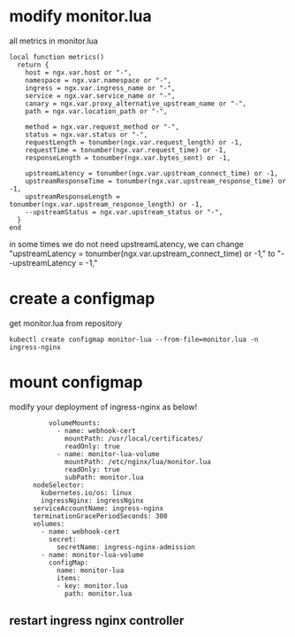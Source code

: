 # modify monitor.lua
all metrics in monitor.lua
```
local function metrics()
  return {
    host = ngx.var.host or "-",
    namespace = ngx.var.namespace or "-",
    ingress = ngx.var.ingress_name or "-",
    service = ngx.var.service_name or "-",
    canary = ngx.var.proxy_alternative_upstream_name or "-",
    path = ngx.var.location_path or "-",

    method = ngx.var.request_method or "-",
    status = ngx.var.status or "-",
    requestLength = tonumber(ngx.var.request_length) or -1,
    requestTime = tonumber(ngx.var.request_time) or -1,
    responseLength = tonumber(ngx.var.bytes_sent) or -1,

    upstreamLatency = tonumber(ngx.var.upstream_connect_time) or -1,
    upstreamResponseTime = tonumber(ngx.var.upstream_response_time) or -1,
    upstreamResponseLength = tonumber(ngx.var.upstream_response_length) or -1,
    --upstreamStatus = ngx.var.upstream_status or "-",
  }
end
```
in some times we do not need upstreamLatency,
we can change "upstreamLatency = tonumber(ngx.var.upstream_connect_time) or -1," to "--upstreamLatency = -1,"

# create a configmap

get monitor.lua from repository

```
kubectl create configmap monitor-lua --from-file=monitor.lua -n ingress-nginx
```

# mount configmap

modify your deployment of ingress-nginx as below!

```
          volumeMounts:
            - name: webhook-cert
              mountPath: /usr/local/certificates/
              readOnly: true
            - name: monitor-lua-volume
              mountPath: /etc/nginx/lua/monitor.lua
              readOnly: true
              subPath: monitor.lua
      nodeSelector:
        kubernetes.io/os: linux
        ingressNginx: ingressNginx
      serviceAccountName: ingress-nginx
      terminationGracePeriodSeconds: 300
      volumes:
        - name: webhook-cert
          secret:
            secretName: ingress-nginx-admission
        - name: monitor-lua-volume
          configMap:
            name: monitor-lua
            items:
            - key: monitor.lua
              path: monitor.lua
```

## restart ingress nginx controller

